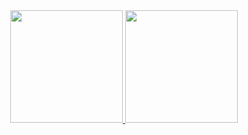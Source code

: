 <div align="center">
  <a href="https://github.com/raphaelfsg">
  <img height="180em" src="https://github-readme-stats.vercel.app/api?username=raphaelfsg&show_icons=true&theme=dracula&include_all_commits=true&count_private=true"/>
  <img height="180em" src="https://github-readme-stats.vercel.app/api/top-langs/?username=raphaelfsg&layout=compact&langs_count=7&theme=dracula"/></a>
</div>
